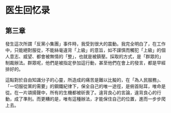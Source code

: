 # 医生回忆录

## 第三章

發生這次所謂「反黨小集團」事件時，我受到很大的震動。我完全明白了，在工作中，只能絕對服從，不能絲毫違背「上級」的意旨，如不謹慎而觸犯「上級」的個人意志、威望、都會被無情的「整」，也就是被鎮壓。採取的方式，是「群眾的」制裁辦法。群眾呢，他們是被指定參加這行動，甚至他們在會上的發言，都是早經排好的。

這點對於自由知識分子的心靈，所造成的痛苦是難以比擬的，在「為人民服務」、「一切服從黨的需要」的鋼鐵紀律下，保全自己的唯一途徑，是俯首貼耳，唯命是從。在一片頌揚聲中，所有的生機都被斫喪了。違背良心的言論，違背良心的行動，成了準則。而更糟的是，唯有這種辦法，才能保住自己的位置，進而一步步爬上去。